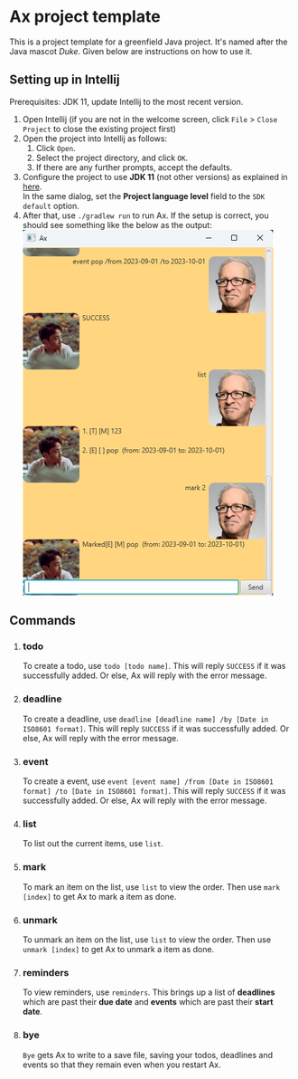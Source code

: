 # Ax project template

This is a project template for a greenfield Java project. It's named after the Java mascot _Duke_. Given below are instructions on how to use it.

## Setting up in Intellij

Prerequisites: JDK 11, update Intellij to the most recent version.

1. Open Intellij (if you are not in the welcome screen, click `File` > `Close Project` to close the existing project first)
2. Open the project into Intellij as follows:
   1. Click `Open`.
   2. Select the project directory, and click `OK`.
   3. If there are any further prompts, accept the defaults.
3. Configure the project to use **JDK 11** (not other versions) as explained in [here](https://www.jetbrains.com/help/idea/sdk.html#set-up-jdk).<br>
   In the same dialog, set the **Project language level** field to the `SDK default` option.
4. After that, use `./gradlew run` to run Ax. If the setup is correct, you should see something like the below as the output:
![img.png](docs/Ui.png)

## Commands
1. ### todo
   To create a todo, use `todo [todo name]`. This will reply `SUCCESS` if it was successfully added. Or else, Ax will reply with the error message.
2. ### deadline
   To create a deadline, use `deadline [deadline name] /by [Date in ISO8601 format]`. This will reply `SUCCESS` if it was successfully added. Or else, Ax will reply with the error message.
3. ### event
   To create a event, use `event [event name] /from [Date in ISO8601 format] /to [Date in ISO8601 format]`. This will reply `SUCCESS` if it was successfully added. Or else, Ax will reply with the error message.
4. ### list
   To list out the current items, use `list`.
5. ### mark
   To mark an item on the list, use `list` to view the order. Then use `mark [index]` to get Ax to mark a item as done. 
6. ### unmark
   To unmark an item on the list, use `list` to view the order. Then use `unmark [index]` to get Ax to unmark a item as done.

7. ### reminders
   To view reminders, use `reminders`. This brings up a list of **deadlines** which are past their **due date** and **events** which are past their **start date**.
8. ### bye
   `Bye` gets Ax to write to a save file, saving your todos, deadlines and events so that they remain even when you restart Ax.
